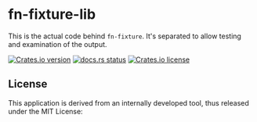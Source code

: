 # fn-fixture-lib

This is the actual code behind `fn-fixture`. It's separated to allow
testing and examination of the output.

[![Crates.io version](https://img.shields.io/crates/v/fn-fixture-lib.svg)](https://crates.io/crates/fn-fixture-lib)
[![docs.rs status](https://docs.rs/fn-fixture-lib/badge.svg)](https://docs.rs/fn-fixture-lib)
[![Crates.io license](https://img.shields.io/crates/l/fn-fixture-lib.svg)](https://crates.io/crates/fn-fixture-lib)

## License

This application is derived from an internally developed tool, thus
released under the MIT License:
